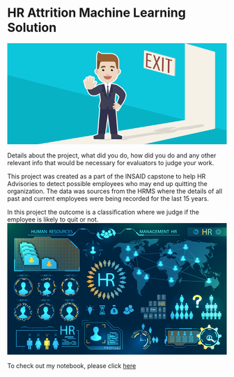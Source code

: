 # HR Attrition Machine Learning Solution

![enter image description here](https://github.com/manishtyagio30/HR-Employee-Attrition/blob/main/Attrtion.png?raw=true)

Details about the project, what did you do, how did you do and any other relevant info that would be necessary for evaluators to judge your work.

This project was created as a part of the INSAID capstone to help HR Advisories to detect possible employees who may end up quitting the organization. The data was sources from the HRMS where the details of all past and current employees were being recorded for the last 15 years.

In this project the outcome is a classification where we judge if the employee is likely to quit or not.
![enter image description here](https://github.com/manishtyagio30/HR-Employee-Attrition/blob/main/hr-analytics-10.jpg?raw=true)

To check out my notebook, please click [here](https://github.com/manishtyagio30/HR-Employee-Attrition/blob/main/HR_Analytics.ipynb)

